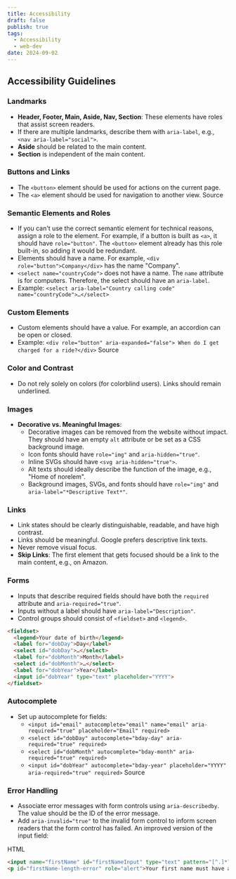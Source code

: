 ```yaml
---
title: Accessibility
draft: false
publish: true
tags:
  - Accessibility
  - web-dev
date: 2024-09-02
---
```


## Accessibility Guidelines

### Landmarks
- **Header, Footer, Main, Aside, Nav, Section**: These elements have roles that assist screen readers.
- If there are multiple landmarks, describe them with `aria-label`, e.g., `<nav aria-label="social">`.
- **Aside** should be related to the main content.
- **Section** is independent of the main content.

### Buttons and Links
- The `<button>` element should be used for actions on the current page.
- The `<a>` element should be used for navigation to another view. Source

### Semantic Elements and Roles
- If you can't use the correct semantic element for technical reasons, assign a role to the element. For example, if a button is built as `<a>`, it should have `role="button"`. The `<button>` element already has this role built-in, so adding it would be redundant.
- Elements should have a name. For example, `<div role="button">Company</div>` has the name "Company".
- `<select name="countryCode">` does not have a name. The `name` attribute is for computers. Therefore, the select should have an `aria-label`.
- Example: `<select aria-label="Country calling code" name="countryCode">…</select>` 

### Custom Elements
- Custom elements should have a value. For example, an accordion can be open or closed.
- Example: `<div role="button" aria-expanded="false"> When do I get charged for a ride?</div>` Source

### Color and Contrast
- Do not rely solely on colors (for colorblind users). Links should remain underlined.

### Images
- **Decorative vs. Meaningful Images**:
  - Decorative images can be removed from the website without impact. They should have an empty `alt` attribute or be set as a CSS background image.
  - Icon fonts should have `role="img"` and `aria-hidden="true"`.
  - Inline SVGs should have `<svg aria-hidden="true">`.
  - Alt texts should ideally describe the function of the image, e.g., "Home of norelem".
  - Background images, SVGs, and fonts should have `role="img"` and `aria-label="*Descriptive Text*"`.

### Links
- Link states should be clearly distinguishable, readable, and have high contrast.
- Links should be meaningful. Google prefers descriptive link texts.
- Never remove visual focus.
- **Skip Links**: The first element that gets focused should be a link to the main content, e.g., on Amazon.

### Forms
- Inputs that describe required fields should have both the `required` attribute and `aria-required="true"`.
- Inputs without a label should have `aria-label="Description"`.
- Control groups should consist of `<fieldset>` and `<legend>`.

```html
<fieldset>
  <legend>Your date of birth</legend>
  <label for="dobDay">Day</label>
  <select id="dobDay">…</select>
  <label for="dobMonth">Month</label>
  <select id="dobMonth">…</select>
  <label for="dobYear">Year</label>
  <input id="dobYear" type="text" placeholder="YYYY">
</fieldset>
````

### Autocomplete

- Set up autocomplete for fields:
    - `<input id="email" autocomplete="email" name="email" aria-required="true" placeholder="Email" required>`
    - `<select id="dobDay" autocomplete="bday-day" aria-required="true" required>`
    - `<select id="dobMonth" autocomplete="bday-month" aria-required="true" required>`
    - `<input id="dobYear" autocomplete="bday-year" placeholder="YYYY" aria-required="true" required>` Source

### Error Handling

- Associate error messages with form controls using `aria-describedby`. The value should be the ID of the error message.
- Add `aria-invalid="true"` to the invalid form control to inform screen readers that the form control has failed. An improved version of the input field:

HTML

```html
<input name="firstName" id="firstNameInput" type="text" pattern="[^.]*?" aria-describedby="firstName-length-error" aria-invalid="true">
<p id="firstName-length-error" role="alert">Your first name must have at least two letters and no unusual characters</p>
```
